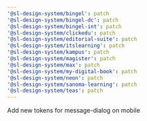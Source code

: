 ```yaml
---
'@sl-design-system/bingel': patch
'@sl-design-system/bingel-dc': patch
'@sl-design-system/bingel-int': patch
'@sl-design-system/clickedu': patch
'@sl-design-system/editorial-suite': patch
'@sl-design-system/itslearning': patch
'@sl-design-system/kampus': patch
'@sl-design-system/magister': patch
'@sl-design-system/max': patch
'@sl-design-system/my-digital-book': patch
'@sl-design-system/neon': patch
'@sl-design-system/sanoma-learning': patch
'@sl-design-system/teas': patch
---
```


Add new tokens for message-dialog on mobile

